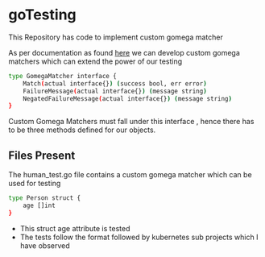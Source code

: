 # goTesting

This Repository has code to implement custom gomega matcher

As per documentation as found [here](https://onsi.github.io/gomega/#adding-your-own-matchers) we can develop custom gomega matchers which can extend the power of our testing

```sh
type GomegaMatcher interface {
    Match(actual interface{}) (success bool, err error)
    FailureMessage(actual interface{}) (message string)
    NegatedFailureMessage(actual interface{}) (message string)
}

```

Custom Gomega Matchers must fall under this interface , hence there has to be
three methods defined for our objects.

## Files Present

The human_test.go file contains a custom gomega matcher which can be used for testing
```sh
type Person struct {
	age []int
}
```

- This struct age attribute is tested
- The tests follow the format followed by kubernetes sub projects which I have observed
